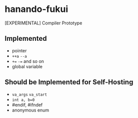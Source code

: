 # hanando-fukui
[EXPERIMENTAL] Compiler Prototype

## Implemented
* pointer
* `++a` `--a`
* `+=` `-=` and so on
* global variable

## Should be Implemented for Self-Hosting
* `va_args` `va_start`
* `int a, b=0`
* #endif, #ifndef
* anonymous enum
